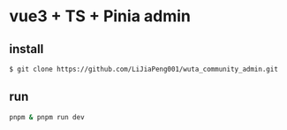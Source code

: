 # vue3 + TS + Pinia admin

## install

```bash
$ git clone https://github.com/LiJiaPeng001/wuta_community_admin.git
```

## run

```bash
pnpm & pnpm run dev
```
